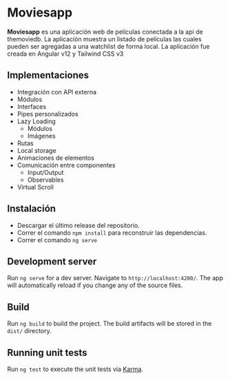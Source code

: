 # Moviesapp

**Moviesapp** es una aplicación web de películas conectada a la api de themoviedb. La aplicación muestra un listado de películas las cuales pueden ser agregadas a una watchlist de forma local.
La aplicación fue creada en Angular v12 y Tailwind CSS v3

## Implementaciones
- Integración con API externa
- Módulos
- Interfaces
- Pipes personalizados
- Lazy Loading
  - Módulos
  - Imágenes
- Rutas
- Local storage
- Animaciones de elementos
- Comunicación entre componentes
  - Input/Output
  - Observables
- Virtual Scroll

## Instalación
- Descargar el último release del repositorio.
- Correr el comando `npm install` para reconstruir las dependencias.
- Correr el comando `ng serve`
## Development server

Run `ng serve` for a dev server. Navigate to `http://localhost:4200/`. The app will automatically reload if you change any of the source files.
## Build

Run `ng build` to build the project. The build artifacts will be stored in the `dist/` directory.

## Running unit tests

Run `ng test` to execute the unit tests via [Karma](https://karma-runner.github.io).
